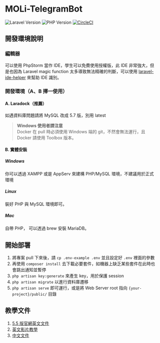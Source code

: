 # MOLi-TelegramBot
![Laravel Version](https://img.shields.io/badge/Laravel-5.5-brightgreen.svg)
![PHP Version](https://img.shields.io/badge/PHP-%3E%3D7.0-orange.svg)
[![CircleCI](https://circleci.com/gh/MOLi-rocks/MOLi-TelegramBot/tree/master.svg?style=svg)](https://circleci.com/gh/MOLi-rocks/MOLi-TelegramBot/tree/master)

## 開發環境說明

### 編輯器
可以使用 PhpStorm 當作 IDE，學生可以免費使用授權版，此 IDE 非常強大，但是也因為 Laravel magic function 太多導致無法精確的判斷，可以使用 [laravel-ide-helper](https://github.com/barryvdh/laravel-ide-helper) 來幫助 IDE 識別。

### 開發環境（A、B 擇一使用）

#### A. Laradock（推薦）
如遇資料庫問題請將 MySQL 改成 5.7 版，別用 latest

> **Windows 使用者請注意**  
> Docker 在 pull 時必須使用 Windows 端的 git，不然會無法運行，且 Docker 請使用 Toolbox 版本。

#### B. 實體安裝

##### Windows
你可以透過 XAMPP 或是 AppServ 來建構 PHP/MySQL 環境，不建議用於正式環境

##### Linux
裝好 PHP 與 MySQL 環境即可。

##### Mac
自帶 PHP， 可以透過 brew 安裝 MariaDB。

## 開始部署

1. 將專案 pull 下來後，請 `cp .env-example .env` 並且設定好 `.env` 裡面的參數
2. 再使用 `composer install` 去下載必要套件，如機器上缺乏某些套件在此時也會跳出通知並暫停
3. `php artisan key:generate` 來產生 key，用於保護 session
4. `php artisan migrate` 以進行資料庫遷移
5. `php artisan serve` 即可運行，或是將 Web Server root 指向 `{your-project}/public/` 目錄

## 教學文件

1. [5.5 版官網英文文件](<https://laravel.com/docs/5.5>)
2. [英文影片教學](<https://laracasts.com/>)
3. [中文文件](<https://laravel.tw/>)
